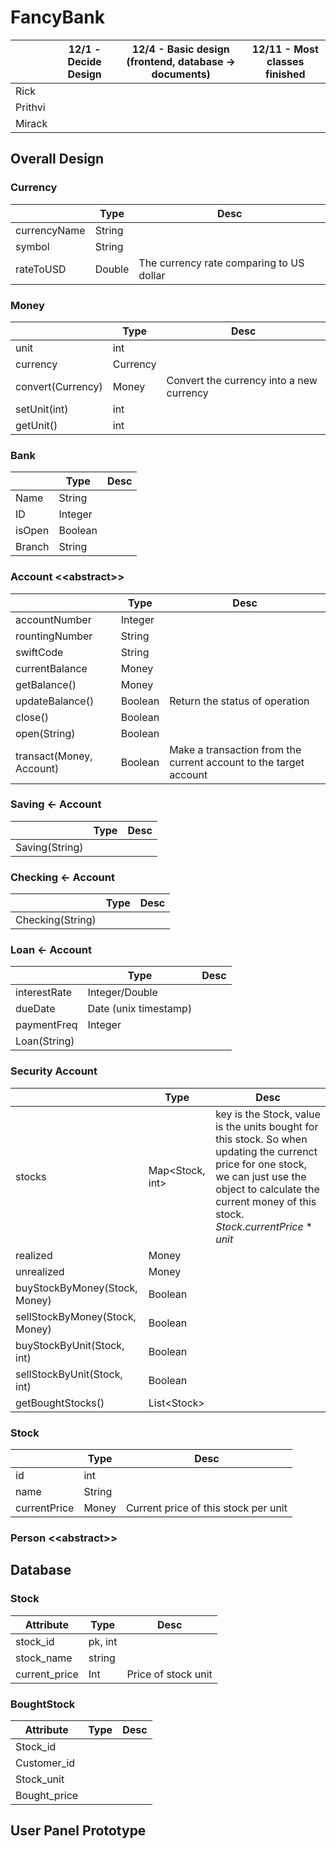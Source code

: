 # FancyBank

|         | 12/1 - Decide Design | 12/4 - Basic design (frontend, database -> documents) | 12/11 - Most classes finished |
| ------- | -------------------- | ----------------------------------------------------- | ----------------------------- |
| Rick    |                      |                                                       |                               |
| Prithvi |                      |                                                       |                               |
| Mirack  |                      |                                                       |                               |

## Overall Design

### Currency

|              | Type   | Desc                                     |
| ------------ | ------ | ---------------------------------------- |
| currencyName | String |                                          |
| symbol       | String |                                          |
| rateToUSD    | Double | The currency rate comparing to US dollar |

### Money

|                   | Type     | Desc                                     |
| ----------------- | -------- | ---------------------------------------- |
| unit              | int      |                                          |
| currency          | Currency |                                          |
| convert(Currency) | Money    | Convert the currency into a new currency |
| setUnit(int)      | int      |                                          |
| getUnit()         | int      |                                          |

### Bank

|        | Type    | Desc |
| ------ | ------- | ---- |
| Name   | String  |      |
| ID     | Integer |      |
| isOpen | Boolean |      |
| Branch | String  |      |

### Account <\<abstract>>

|                          | Type    | Desc                                                         |
| ------------------------ | ------- | ------------------------------------------------------------ |
| accountNumber            | Integer |                                                              |
| rountingNumber           | String  |                                                              |
| swiftCode                | String  |                                                              |
| currentBalance           | Money   |                                                              |
| getBalance()             | Money   |                                                              |
| updateBalance()          | Boolean | Return the status of operation                               |
| close()                  | Boolean |                                                              |
| open(String)             | Boolean |                                                              |
| transact(Money, Account) | Boolean | Make a transaction from the current account to the target account |

### Saving <- Account

|                | Type | Desc |
| -------------- | ---- | ---- |
| Saving(String) |      |      |

### Checking <- Account

|                  | Type | Desc |
| ---------------- | ---- | ---- |
| Checking(String) |      |      |

### Loan <- Account

|              | Type                  | Desc |
| ------------ | --------------------- | ---- |
| interestRate | Integer/Double        |      |
| dueDate      | Date (unix timestamp) |      |
| paymentFreq  | Integer               |      |
| Loan(String) |                       |      |

### Security Account

|                                | Type             | Desc                                                         |
| ------------------------------ | ---------------- | ------------------------------------------------------------ |
| stocks                         | Map<Stock, int\> | key is the Stock, value is the units bought for this stock. So when updating the currenct price for one stock, we can just use the object to calculate the current money of this stock.<br />$Stock.currentPrice*unit$ |
| realized                       | Money            |                                                              |
| unrealized                     | Money            |                                                              |
| buyStockByMoney(Stock, Money)  | Boolean          |                                                              |
| sellStockByMoney(Stock, Money) | Boolean          |                                                              |
| buyStockByUnit(Stock, int)     | Boolean          |                                                              |
| sellStockByUnit(Stock, int)    | Boolean          |                                                              |
| getBoughtStocks()              | List<Stock\>     |                                                              |

### Stock

|              | Type   | Desc                                 |
| ------------ | ------ | ------------------------------------ |
| id           | int    |                                      |
| name         | String |                                      |
| currentPrice | Money  | Current price of this stock per unit |

### Person \<\<abstract>>



## Database

### Stock

| Attribute     | Type    | Desc                |
| ------------- | ------- | ------------------- |
| stock_id      | pk, int |                     |
| stock_name    | string  |                     |
| current_price | Int     | Price of stock unit |

### BoughtStock

| Attribute    | Type | Desc |
| ------------ | ---- | ---- |
| Stock_id     |      |      |
| Customer_id  |      |      |
| Stock_unit   |      |      |
| Bought_price |      |      |

### 

## User Panel Prototype